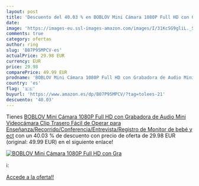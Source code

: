 ```yaml
---
layout: post
title: 'Descuento del 40.03 % en BOBLOV Mini Cámara 1080P Full HD con Gra'
date: 
image: 'https://images-eu.ssl-images-amazon.com/images/I/31KcSG9gliL._SL200_.jpg'
comments: true
category: ofertas
author: ring
slug: 'B07P95MPCV-es'
actualPrice: 29.98 EUR
currency: EUR
price: 29.98
comparePrice: 49.99 EUR
prodname: 'BOBLOV Mini Cámara 1080P Full HD con Grabadora de Audio Mini Videocámara Clip Trasero Fácil de Operar para Enseñanza/Recorrido/Conferencia/Entrevista/Registro de Monitor de bebé y ect'
country: 'es'
flag: '🇪🇸'
buyurl: 'https://www.amazon.es/dp/B07P95MPCV/?tag=tolees-21'
descuento: '40.03'
---
```


Tienes [BOBLOV Mini Cámara 1080P Full HD con Grabadora de Audio Mini Videocámara Clip Trasero Fácil de Operar para Enseñanza/Recorrido/Conferencia/Entrevista/Registro de Monitor de bebé y ect](https://www.amazon.es/dp/B07P95MPCV/?tag=tolees-21) con un 40.03 % de descuento con precio de oferta de 29.98 EUR (original: 49.99 EUR) en el siguiente enlace!

[![BOBLOV Mini Cámara 1080P Full HD con Gra](https://images-eu.ssl-images-amazon.com/images/I/31KcSG9gliL._SL200_.jpg)](https://www.amazon.es/dp/B07P95MPCV/?tag=tolees-21)

ℹ️:


[Accede a la oferta!!](https://www.amazon.es/dp/B07P95MPCV/?tag=tolees-21)
